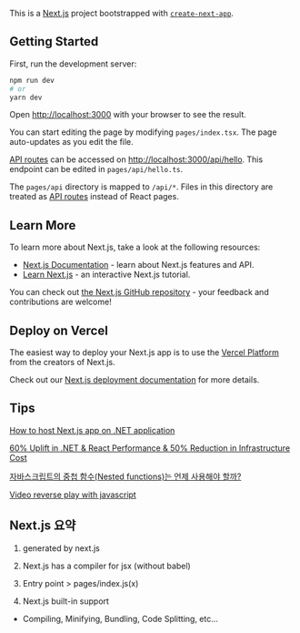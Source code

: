 This is a [Next.js](https://nextjs.org/) project bootstrapped with [`create-next-app`](https://github.com/vercel/next.js/tree/canary/packages/create-next-app).

## Getting Started

First, run the development server:

```bash
npm run dev
# or
yarn dev
```

Open [http://localhost:3000](http://localhost:3000) with your browser to see the result.

You can start editing the page by modifying `pages/index.tsx`. The page auto-updates as you edit the file.

[API routes](https://nextjs.org/docs/api-routes/introduction) can be accessed on [http://localhost:3000/api/hello](http://localhost:3000/api/hello). This endpoint can be edited in `pages/api/hello.ts`.

The `pages/api` directory is mapped to `/api/*`. Files in this directory are treated as [API routes](https://nextjs.org/docs/api-routes/introduction) instead of React pages.

## Learn More

To learn more about Next.js, take a look at the following resources:

- [Next.js Documentation](https://nextjs.org/docs) - learn about Next.js features and API.
- [Learn Next.js](https://nextjs.org/learn) - an interactive Next.js tutorial.

You can check out [the Next.js GitHub repository](https://github.com/vercel/next.js/) - your feedback and contributions are welcome!

## Deploy on Vercel

The easiest way to deploy your Next.js app is to use the [Vercel Platform](https://vercel.com/new?utm_medium=default-template&filter=next.js&utm_source=create-next-app&utm_campaign=create-next-app-readme) from the creators of Next.js.

Check out our [Next.js deployment documentation](https://nextjs.org/docs/deployment) for more details.

## Tips

[How to host Next.js app on .NET application](https://somostechies.com/net60-nextjs-en/)

[60% Uplift in .NET & React Performance & 50% Reduction in Infrastructure Cost](https://technologyleads.io/blog/performance-and-cost-optimisation)

[자바스크립트의 중첩 함수(Nested functions)는 언제 사용해야 할까?](https://siyoon210.tistory.com/162)

[Video reverse play with javascript](https://jsfiddle.net/uvLgbqoa)

## Next.js 요약

1. <html> generated by next.js

2. Next.js has a compiler for jsx (without babel)

3. Entry point > pages/index.js(x)

4. Next.js built-in support

- Compiling, Minifying, Bundling, Code Splitting, etc...

 